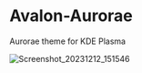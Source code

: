 # Avalon-Aurorae
 Aurorae theme for KDE Plasma


 ![Screenshot_20231212_151546](https://github.com/xkain/Avalon-Aurorae/assets/93977698/803dcc95-30bf-4f51-a08d-9f88ffb23950)

